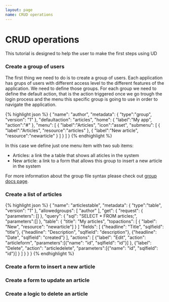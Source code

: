 ```yaml
---
layout: page
name: CRUD operations
---
```


# CRUD operations

This tutorial is designed to help the user to make the first steps using UD

### Create a group of users

The first thing we need to do is to create a group of users.
Each application has grups of users with different access level to the different features of the application. We need to define those groups.
For each group we need to define the default action, that is the action triggered once we go trough the login process and the menu this specific group is going to use in order to navigate the application.

{% highlight json %}
{
  "name": "author",
  "metadata": { "type":"group", "version": "1" },
  "defaultaction": "articles",
  "home": { "label":"My app", "action":"#" },
  "menu": [
    {
      "label":"Articles", "icon":"asset",
      "submenu": [
        { "label":"Articles", "resource":"articles" },
        { "label":"New article", "resource":"newarticle" }
      ]
    }
  ]
}
{% endhighlight %}

In this case we define just one menu item with two sub items:

* Articles: a link the a table that shows all aticles in the system
* New article: a link to a form that allows this group to insert a new article in the system

For more information about the group file syntax please check out <a href="{{site.baseurl}}/docs/group">group docs page</a>.

### Create a list of articles

{% highlight json %}
{
  "name": "articlestable",
  "metadata": { "type":"table", "version": "1" },
  "allowedgroups": [ "author" ],
  "get": {
    "request": {
      "parameters": []
    },
    "query": {
      "sql": "SELECT * FROM articles;",
      "parameters":[]
    },
    "table": {
      "title": "My articles",
      "topactions": [
        { "label": "New", "resource": "newarticle"] }
      ]
      "fields": [
        {"headline": "Title", "sqlfield": "title"},
        {"headline": "Description", "sqlfield": "description"},
        {"headline": "Date", "sqlfield": "created"}
      ],
      "actions": [
        {"label": "Edit", "action": "articleform", "parameters":[{"name": "id", "sqlfield": "id"}] },
        {"label": "Delete", "action": "articledelete", "parameters":[{"name": "id", "sqlfield": "id"}] }
      ]
    }
  }
}
{% endhighlight %}

### Create a form to insert a new article

### Create a form to update an article

### Create a logic to delete an article

